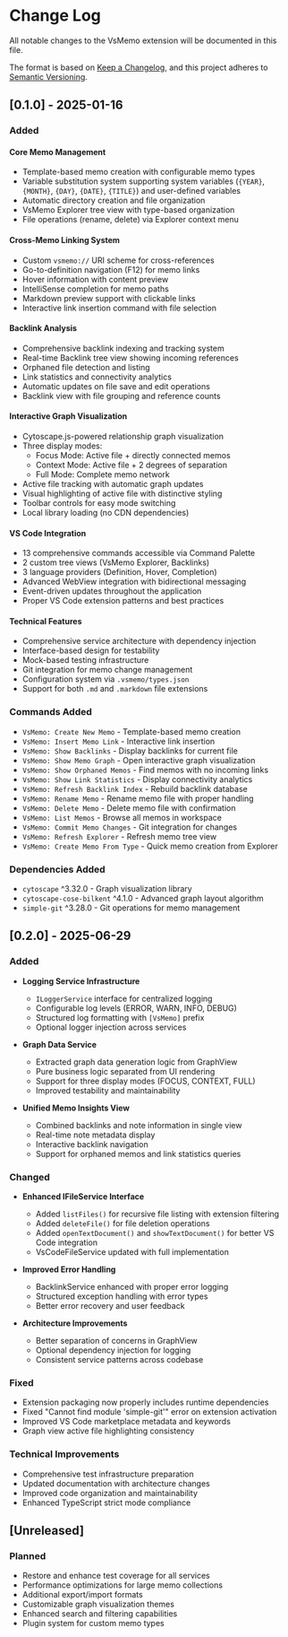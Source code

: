 # Change Log

All notable changes to the VsMemo extension will be documented in this file.

The format is based on [Keep a Changelog](https://keepachangelog.com/en/1.0.0/),
and this project adheres to [Semantic Versioning](https://semver.org/spec/v2.0.0.html).

## [0.1.0] - 2025-01-16

### Added

#### Core Memo Management
- Template-based memo creation with configurable memo types
- Variable substitution system supporting system variables (`{YEAR}`, `{MONTH}`, `{DAY}`, `{DATE}`, `{TITLE}`) and user-defined variables
- Automatic directory creation and file organization
- VsMemo Explorer tree view with type-based organization
- File operations (rename, delete) via Explorer context menu

#### Cross-Memo Linking System
- Custom `vsmemo://` URI scheme for cross-references
- Go-to-definition navigation (F12) for memo links
- Hover information with content preview
- IntelliSense completion for memo paths
- Markdown preview support with clickable links
- Interactive link insertion command with file selection

#### Backlink Analysis
- Comprehensive backlink indexing and tracking system
- Real-time Backlink tree view showing incoming references
- Orphaned file detection and listing
- Link statistics and connectivity analytics
- Automatic updates on file save and edit operations
- Backlink view with file grouping and reference counts

#### Interactive Graph Visualization
- Cytoscape.js-powered relationship graph visualization
- Three display modes:
  - Focus Mode: Active file + directly connected memos
  - Context Mode: Active file + 2 degrees of separation  
  - Full Mode: Complete memo network
- Active file tracking with automatic graph updates
- Visual highlighting of active file with distinctive styling
- Toolbar controls for easy mode switching
- Local library loading (no CDN dependencies)

#### VS Code Integration
- 13 comprehensive commands accessible via Command Palette
- 2 custom tree views (VsMemo Explorer, Backlinks)
- 3 language providers (Definition, Hover, Completion)
- Advanced WebView integration with bidirectional messaging
- Event-driven updates throughout the application
- Proper VS Code extension patterns and best practices

#### Technical Features
- Comprehensive service architecture with dependency injection
- Interface-based design for testability
- Mock-based testing infrastructure
- Git integration for memo change management
- Configuration system via `.vsmemo/types.json`
- Support for both `.md` and `.markdown` file extensions

### Commands Added
- `VsMemo: Create New Memo` - Template-based memo creation
- `VsMemo: Insert Memo Link` - Interactive link insertion
- `VsMemo: Show Backlinks` - Display backlinks for current file
- `VsMemo: Show Memo Graph` - Open interactive graph visualization
- `VsMemo: Show Orphaned Memos` - Find memos with no incoming links
- `VsMemo: Show Link Statistics` - Display connectivity analytics
- `VsMemo: Refresh Backlink Index` - Rebuild backlink database
- `VsMemo: Rename Memo` - Rename memo file with proper handling
- `VsMemo: Delete Memo` - Delete memo file with confirmation
- `VsMemo: List Memos` - Browse all memos in workspace
- `VsMemo: Commit Memo Changes` - Git integration for changes
- `VsMemo: Refresh Explorer` - Refresh memo tree view
- `VsMemo: Create Memo From Type` - Quick memo creation from Explorer

### Dependencies Added
- `cytoscape` ^3.32.0 - Graph visualization library
- `cytoscape-cose-bilkent` ^4.1.0 - Advanced graph layout algorithm
- `simple-git` ^3.28.0 - Git operations for memo management

## [0.2.0] - 2025-06-29

### Added
- **Logging Service Infrastructure**
  - `ILoggerService` interface for centralized logging
  - Configurable log levels (ERROR, WARN, INFO, DEBUG)
  - Structured log formatting with `[VsMemo]` prefix
  - Optional logger injection across services

- **Graph Data Service**
  - Extracted graph data generation logic from GraphView
  - Pure business logic separated from UI rendering
  - Support for three display modes (FOCUS, CONTEXT, FULL)
  - Improved testability and maintainability

- **Unified Memo Insights View**
  - Combined backlinks and note information in single view
  - Real-time note metadata display
  - Interactive backlink navigation
  - Support for orphaned memos and link statistics queries

### Changed
- **Enhanced IFileService Interface**
  - Added `listFiles()` for recursive file listing with extension filtering
  - Added `deleteFile()` for file deletion operations
  - Added `openTextDocument()` and `showTextDocument()` for better VS Code integration
  - VsCodeFileService updated with full implementation

- **Improved Error Handling**
  - BacklinkService enhanced with proper error logging
  - Structured exception handling with error types
  - Better error recovery and user feedback

- **Architecture Improvements**
  - Better separation of concerns in GraphView
  - Optional dependency injection for logging
  - Consistent service patterns across codebase

### Fixed
- Extension packaging now properly includes runtime dependencies
- Fixed "Cannot find module 'simple-git'" error on extension activation
- Improved VS Code marketplace metadata and keywords
- Graph view active file highlighting consistency

### Technical Improvements
- Comprehensive test infrastructure preparation
- Updated documentation with architecture changes
- Improved code organization and maintainability
- Enhanced TypeScript strict mode compliance

## [Unreleased]

### Planned
- Restore and enhance test coverage for all services
- Performance optimizations for large memo collections
- Additional export/import formats
- Customizable graph visualization themes
- Enhanced search and filtering capabilities
- Plugin system for custom memo types